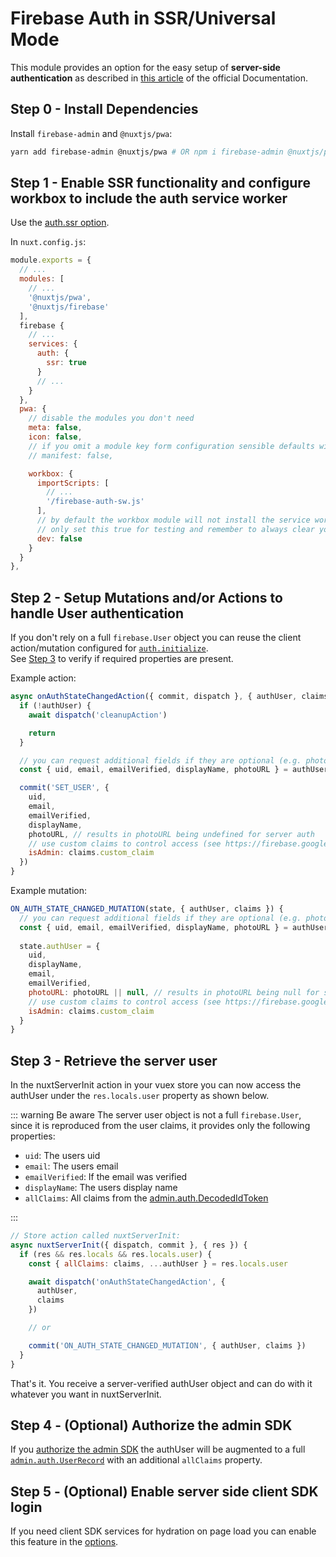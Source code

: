 # Firebase Auth in SSR/Universal Mode

<Badge text="EXPERIMENTAL" type="warn"/>

This module provides an option for the easy setup of **server-side authentication** as described in [this article](https://firebase.google.com/docs/auth/web/service-worker-sessions) of the official Documentation.

## Step 0 - Install Dependencies

Install `firebase-admin` and `@nuxtjs/pwa`:

```bash
yarn add firebase-admin @nuxtjs/pwa # OR npm i firebase-admin @nuxtjs/pwa
```

## Step 1 - Enable SSR functionality and configure workbox to include the auth service worker

Use the [auth.ssr option](/guide/options/#ssr).

In `nuxt.config.js`:

```js
module.exports = {
  // ...
  modules: [
    // ...
    '@nuxtjs/pwa',
    '@nuxtjs/firebase'
  ],
  firebase {
    // ...
    services: {
      auth: {
        ssr: true
      }
      // ...
    }
  },
  pwa: {
    // disable the modules you don't need
    meta: false,
    icon: false,
    // if you omit a module key form configuration sensible defaults will be applied
    // manifest: false,

    workbox: {
      importScripts: [
        // ...
        '/firebase-auth-sw.js'
      ],
      // by default the workbox module will not install the service worker in dev environment to avoid conflicts with HMR
      // only set this true for testing and remember to always clear your browser cache in development
      dev: false
    }
  }
},
```

## Step 2 - Setup Mutations and/or Actions to handle User authentication

If you don't rely on a full `firebase.User` object you can reuse the client action/mutation configured for [`auth.initialize`](/guide/options/#initialize).  
See [Step 3](#step-3-retrieve-the-server-user) to verify if required properties are present.

Example action:

```js
async onAuthStateChangedAction({ commit, dispatch }, { authUser, claims }) {
  if (!authUser) {
    await dispatch('cleanupAction')

    return
  }

  // you can request additional fields if they are optional (e.g. photoURL)
  const { uid, email, emailVerified, displayName, photoURL } = authUser

  commit('SET_USER', {
    uid,
    email,
    emailVerified,
    displayName,
    photoURL, // results in photoURL being undefined for server auth
    // use custom claims to control access (see https://firebase.google.com/docs/auth/admin/custom-claims)
    isAdmin: claims.custom_claim
  })
}
```

Example mutation:

```js
ON_AUTH_STATE_CHANGED_MUTATION(state, { authUser, claims }) {
  // you can request additional fields if they are optional (e.g. photoURL)
  const { uid, email, emailVerified, displayName, photoURL } = authUser
  
  state.authUser = {
    uid,
    displayName,
    email,
    emailVerified,
    photoURL: photoURL || null, // results in photoURL being null for server auth
    // use custom claims to control access (see https://firebase.google.com/docs/auth/admin/custom-claims)
    isAdmin: claims.custom_claim
  }
}
```

## Step 3 - Retrieve the server user

In the nuxtServerInit action in your vuex store you can now access the authUser under the `res.locals.user` property as shown below.  

::: warning Be aware
The server user object is not a full `firebase.User`, since it is reproduced from the user claims, it provides only the following properties:

- `uid`: The users uid
- `email`: The users email
- `emailVerified`: If the email was verified
- `displayName`: The users display name
- `allClaims`: All claims from the [admin.auth.DecodedIdToken](https://firebase.google.com/docs/reference/admin/node/admin.auth.DecodedIdToken)

:::

```js
// Store action called nuxtServerInit:
async nuxtServerInit({ dispatch, commit }, { res }) {
  if (res && res.locals && res.locals.user) {
    const { allClaims: claims, ...authUser } = res.locals.user

    await dispatch('onAuthStateChangedAction', {
      authUser,
      claims
    })

    // or

    commit('ON_AUTH_STATE_CHANGED_MUTATION', { authUser, claims })
  }
}
```

That's it. You receive a server-verified authUser object and can do with it whatever you want in nuxtServerInit.

## Step 4 - (Optional) Authorize the admin SDK

If you [authorize the admin SDK](/guide/options#firebase-admin-authorization) the authUser will be augmented to a full [`admin.auth.UserRecord`](https://firebase.google.com/docs/reference/admin/node/admin.auth.UserRecord) with an additional `allClaims` property.

## Step 5 - (Optional) Enable server side client SDK login

If you need client SDK services for hydration on page load you can enable this feature in the [options](/guide/options#server-side-firebase-client-sdk-login).
